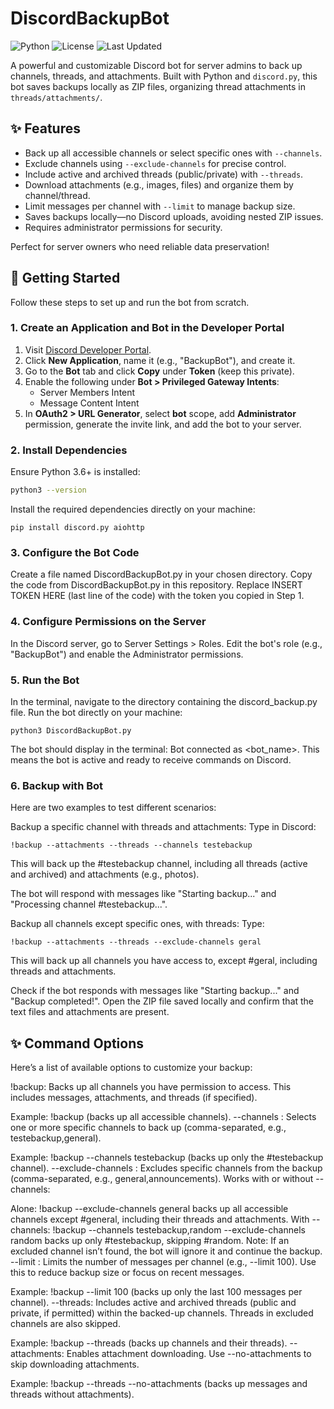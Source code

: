 # DiscordBackupBot

![Python](https://img.shields.io/badge/Python-3.6%2B-blue)
![License](https://img.shields.io/badge/License-MIT-green)
![Last Updated](https://img.shields.io/badge/Last%20Updated-May%202025-orange)

A powerful and customizable Discord bot for server admins to back up channels, threads, and attachments. Built with Python and `discord.py`, this bot saves backups locally as ZIP files, organizing thread attachments in `threads/attachments/`.

## ✨ Features

- Back up all accessible channels or select specific ones with `--channels`.
- Exclude channels using `--exclude-channels` for precise control.
- Include active and archived threads (public/private) with `--threads`.
- Download attachments (e.g., images, files) and organize them by channel/thread.
- Limit messages per channel with `--limit` to manage backup size.
- Saves backups locally—no Discord uploads, avoiding nested ZIP issues.
- Requires administrator permissions for security.

Perfect for server owners who need reliable data preservation!

## 🚀 Getting Started

Follow these steps to set up and run the bot from scratch.

### 1. Create an Application and Bot in the Developer Portal

1. Visit [Discord Developer Portal](https://discord.com/developers/applications).
2. Click **New Application**, name it (e.g., "BackupBot"), and create it.
3. Go to the **Bot** tab and click **Copy** under **Token** (keep this private).
4. Enable the following under **Bot > Privileged Gateway Intents**:
   - Server Members Intent
   - Message Content Intent
5. In **OAuth2 > URL Generator**, select **bot** scope, add **Administrator** permission, generate the invite link, and add the bot to your server.

### 2. Install Dependencies

Ensure Python 3.6+ is installed:

```bash
python3 --version
```

Install the required dependencies directly on your machine:
```
pip install discord.py aiohttp
```


### 3. Configure the Bot Code

Create a file named DiscordBackupBot.py in your chosen directory.
Copy the code from DiscordBackupBot.py in this repository.
Replace INSERT TOKEN HERE (last line of the code) with the token you copied in Step 1.

### 4. Configure Permissions on the Server

In the Discord server, go to Server Settings > Roles.
Edit the bot's role (e.g., "BackupBot") and enable the Administrator permissions.

### 5. Run the Bot

In the terminal, navigate to the directory containing the discord_backup.py file.
Run the bot directly on your machine:
```
python3 DiscordBackupBot.py
```
 
The bot should display in the terminal: Bot connected as <bot_name>. This means the bot is active and ready to receive commands on Discord.

### 6. Backup with Bot

Here are two examples to test different scenarios:

Backup a specific channel with threads and attachments: Type in Discord:
```
!backup --attachments --threads --channels testebackup
```
This will back up the #testebackup channel, including all threads (active and archived) and attachments (e.g., photos).

The bot will respond with messages like "Starting backup..." and "Processing channel #testebackup...".

Backup all channels except specific ones, with threads: Type:
```
!backup --attachments --threads --exclude-channels geral
```
This will back up all channels you have access to, except #geral, including threads and attachments.

Check if the bot responds with messages like "Starting backup..." and "Backup completed!".
Open the ZIP file saved locally and confirm that the text files and attachments are present.



## ✨ Command Options

Here’s a list of available options to customize your backup:

!backup: Backs up all channels you have permission to access. This includes messages, attachments, and threads (if specified).

Example: !backup (backs up all accessible channels).
--channels <name>: Selects one or more specific channels to back up (comma-separated, e.g., testebackup,general).

Example: !backup --channels testebackup (backs up only the #testebackup channel).
--exclude-channels <name>: Excludes specific channels from the backup (comma-separated, e.g., general,announcements). Works with or without --channels:

Alone: !backup --exclude-channels general backs up all accessible channels except #general, including their threads and attachments.
With --channels: !backup --channels testebackup,random --exclude-channels random backs up only #testebackup, skipping #random.
Note: If an excluded channel isn’t found, the bot will ignore it and continue the backup.
--limit <number>: Limits the number of messages per channel (e.g., --limit 100). Use this to reduce backup size or focus on recent messages.

Example: !backup --limit 100 (backs up only the last 100 messages per channel).
--threads: Includes active and archived threads (public and private, if permitted) within the backed-up channels. Threads in excluded channels are also skipped.

Example: !backup --threads (backs up channels and their threads).
--attachments: Enables attachment downloading. Use --no-attachments to skip downloading attachments.

Example: !backup --threads --no-attachments (backs up messages and threads without attachments).
